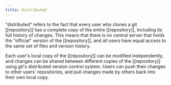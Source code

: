 ```yaml
---
title: distributed
---
```


"distributed" refers to the fact that every user who clones a git [[repository]] has a complete copy of the entire [[repository]], including its full history of changes. This means that there is no central server that holds the "official" version of the [[repository]], and all users have equal access to the same set of files and version history.

Each user's local copy of the [[repository]] can be modified independently, and changes can be shared between different copies of the [[repository]] using git's distributed version control system. Users can push their changes to other users' repositories, and pull changes made by others back into their own local copy.